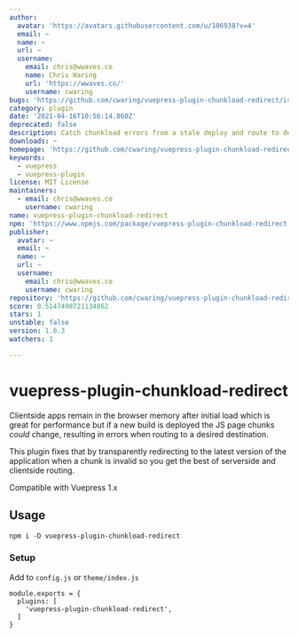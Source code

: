 ```yaml
---
author:
  avatar: 'https://avatars.githubusercontent.com/u/106938?v=4'
  email: ~
  name: ~
  url: ~
  username:
    email: chris@wwaves.co
    name: Chris Waring
    url: 'https://wwaves.co/'
    username: cwaring
bugs: 'https://github.com/cwaring/vuepress-plugin-chunkload-redirect/issues'
category: plugin
date: '2021-04-16T10:56:14.860Z'
deprecated: false
description: Catch chunkload errors from a stale deploy and route to destination
downloads: ~
homepage: 'https://github.com/cwaring/vuepress-plugin-chunkload-redirect#readme'
keywords:
  - vuepress
  - vuepress-plugin
license: MIT License
maintainers:
  - email: chris@wwaves.co
    username: cwaring
name: vuepress-plugin-chunkload-redirect
npm: 'https://www.npmjs.com/package/vuepress-plugin-chunkload-redirect'
publisher:
  avatar: ~
  email: ~
  name: ~
  url: ~
  username:
    email: chris@wwaves.co
    username: cwaring
repository: 'https://github.com/cwaring/vuepress-plugin-chunkload-redirect'
score: 0.5147498721134862
stars: 1
unstable: false
version: 1.0.3
watchers: 1

---
```


# vuepress-plugin-chunkload-redirect


Clientside apps remain in the browser memory after initial load which is great for performance but if a new build is deployed the JS page chunks _could_ change, resulting in errors when routing to a desired destination.

This plugin fixes that by transparently redirecting to the latest version of the application when a chunk is invalid so you get the best of serverside and clientside routing.

Compatible with Vuepress 1.x

## Usage

```
npm i -D vuepress-plugin-chunkload-redirect
```

### Setup

Add to `config.js` or `theme/index.js`

```
module.exports = {
  plugins: [
    'vuepress-plugin-chunkload-redirect',
  ]
}
```